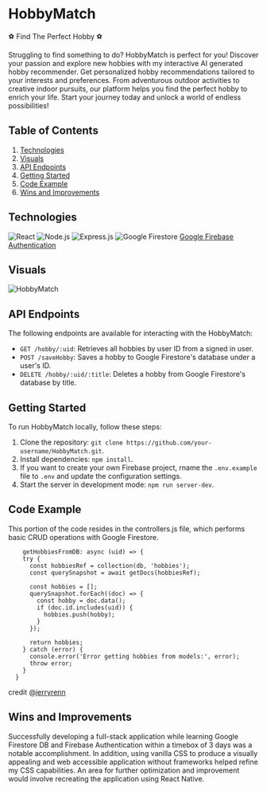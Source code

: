 # HobbyMatch

 ⚽ Find The Perfect Hobby ⚽

Struggling to find something to do? HobbyMatch is perfect for you! Discover your passion and explore new hobbies with my interactive AI generated hobby recommender. Get personalized hobby recommendations tailored to your interests and preferences. From adventurous outdoor activities to creative indoor pursuits, our platform helps you find the perfect hobby to enrich your life. Start your journey today and unlock a world of endless possibilities!

## Table of Contents

1. [Technologies](#technologies)
2. [Visuals](#visuals)
3. [API Endpoints](#api-endpoints)
4. [Getting Started](#getting-started)
5. [Code Example](#code-example)
6. [Wins and Improvements](#wins-and-improvements)

## Technologies

![React](https://img.shields.io/badge/-React-61DAFB?style=flat-square&logo=react&logoColor=white)
![Node.js](https://img.shields.io/badge/-Node.js-339933?style=flat-square&logo=node.js&logoColor=white)
![Express.js](https://img.shields.io/badge/-Express.js-000000?style=flat-square&logo=express&logoColor=white)
![Google Firestore](https://img.shields.io/badge/-Google%20Firestore-FFCA28?style=flat-square&logo=firebase&logoColor=white)
[Google Firebase Authentication](https://img.shields.io/badge/-Google%20Firebase%20Authentication-FFCA28?style=flat-square&logo=firebase&logoColor=white)

## Visuals

![HobbyMatch](./hobbyMatch.gif)


## API Endpoints

The following endpoints are available for interacting with the HobbyMatch:

- `GET /hobby/:uid`: Retrieves all hobbies by user ID from a signed in user.
- `POST /saveHobby`: Saves a hobby to Google Firestore's database under a user's ID.
- `DELETE /hobby/:uid/:title`: Deletes a hobby from Google Firestore's database by title.

## Getting Started

To run HobbyMatch locally, follow these steps: 

1. Clone the repository: `git clone https://github.com/your-username/HobbyMatch.git`.
2. Install dependencies: `npm install`.
3. If you want to create your own Firebase project, rname the `.env.example` file to `.env` and update the configuration settings.
5. Start the server in development mode: `npm run server-dev`.

## Code Example

This portion of the code resides in the controllers.js file, which performs basic CRUD operations with Google Firestore.
```
    getHobbiesFromDB: async (uid) => {
    try {
      const hobbiesRef = collection(db, 'hobbies');
      const querySnapshot = await getDocs(hobbiesRef);

      const hobbies = [];
      querySnapshot.forEach((doc) => {
        const hobby = doc.data();
        if (doc.id.includes(uid)) {
          hobbies.push(hobby);
        }
      });

      return hobbies;
    } catch (error) {
      console.error('Error getting hobbies from models:', error);
      throw error;
    }
  }
```
credit @[jerryrenn](https://github.com/jerryrenn)

## Wins and Improvements

Successfully developing a full-stack application while learning Google Firestore DB and Firebase Authentication within a timebox of 3 days was a notable accomplishment. In addition, using vanilla CSS to produce a visually appealing and web accessible application without frameworks helped refine my CSS capabilities. An area for further optimization and improvement would involve recreating the application using React Native.
